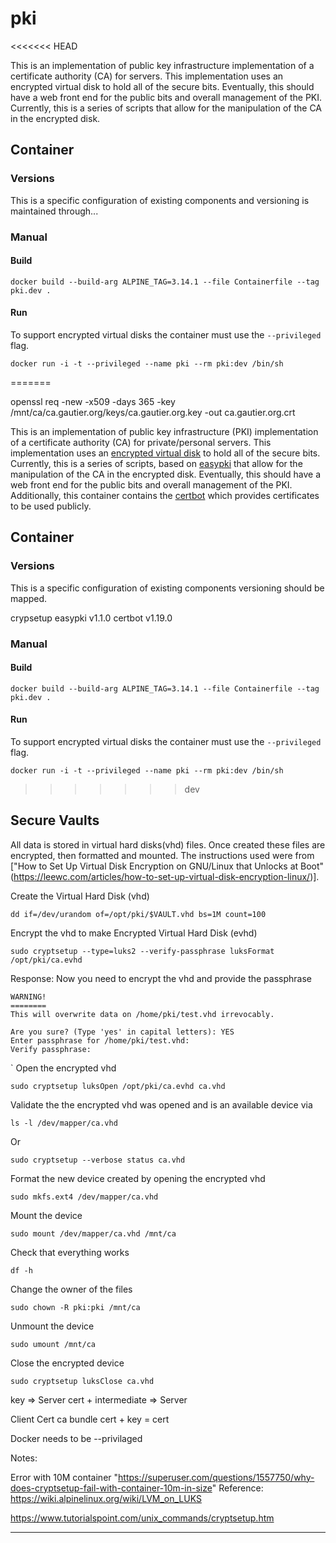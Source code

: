 # pki
<<<<<<< HEAD

This is an implementation of public key infrastructure implementation of a certificate authority (CA) for servers. This implementation uses an encrypted virtual disk to hold all of the secure bits.  Eventually, this should have a web front end for the public bits and overall management of the PKI. Currently, this is a series of scripts that allow for the manipulation of the CA in the encrypted disk.

## Container

### Versions

This is a specific configuration of existing components and versioning is maintained through...

### Manual

#### Build
```
docker build --build-arg ALPINE_TAG=3.14.1 --file Containerfile --tag pki.dev .
```

#### Run

To support encrypted virtual disks the container must use the `--privileged` flag.

```
docker run -i -t --privileged --name pki --rm pki:dev /bin/sh
```
=======


openssl req -new -x509 -days 365 -key /mnt/ca/ca.gautier.org/keys/ca.gautier.org.key -out ca.gautier.org.crt 

This is an implementation of public key infrastructure (PKI) implementation of a certificate authority (CA) for private/personal servers. This implementation uses an [encrypted virtual disk](https://gitlab.com/cryptsetup/cryptsetup) to hold all of the secure bits. Currently, this is a series of scripts, based on [easypki](https://github.com/google/easypki) that allow for the manipulation of the CA in the encrypted disk. Eventually, this should have a web front end for the public bits and overall management of the PKI. Additionally, this container contains the [certbot](https://certbot.eff.org) which provides certificates to be used publicly.

## Container

### Versions

This is a specific configuration of existing components versioning should be mapped.

crypsetup 
easypki v1.1.0
certbot v1.19.0


### Manual

#### Build
```
docker build --build-arg ALPINE_TAG=3.14.1 --file Containerfile --tag pki.dev .
```

#### Run

To support encrypted virtual disks the container must use the `--privileged` flag.

```
docker run -i -t --privileged --name pki --rm pki:dev /bin/sh
```


>>>>>>> dev

## Secure Vaults

All data is stored in virtual hard disks(vhd) files.  Once created these files are encrypted, then formatted and mounted. The instructions used 
were from ["How to Set Up Virtual Disk Encryption on GNU/Linux that Unlocks at Boot"(https://leewc.com/articles/how-to-set-up-virtual-disk-encryption-linux/)].

Create the Virtual Hard Disk (vhd)
```
dd if=/dev/urandom of=/opt/pki/$VAULT.vhd bs=1M count=100    
```

Encrypt the vhd to make Encrypted Virtual Hard Disk (evhd)
```
sudo cryptsetup --type=luks2 --verify-passphrase luksFormat /opt/pki/ca.evhd
```
Response: Now you need to encrypt the vhd and provide the passphrase
```
WARNING!
========
This will overwrite data on /home/pki/test.vhd irrevocably.

Are you sure? (Type 'yes' in capital letters): YES
Enter passphrase for /home/pki/test.vhd: 
Verify passphrase: 
```

`
Open the encrypted vhd
```
sudo cryptsetup luksOpen /opt/pki/ca.evhd ca.vhd
```

Validate the the encrypted vhd was opened and is an available device via
```
ls -l /dev/mapper/ca.vhd
```

Or

```
sudo cryptsetup --verbose status ca.vhd
```

Format the new device created by opening the encrypted vhd
```
sudo mkfs.ext4 /dev/mapper/ca.vhd
```

Mount the device
```
sudo mount /dev/mapper/ca.vhd /mnt/ca
```

Check that everything works
```
df -h
```

Change the owner of the files
```
sudo chown -R pki:pki /mnt/ca
```

Unmount the device
```
sudo umount /mnt/ca
```

Close the encrypted device
```
sudo cryptsetup luksClose ca.vhd
```


 
key => Server
cert + intermediate => Server

Client Cert
ca bundle
cert + key = cert


Docker needs to be --privilaged

Notes: 

Error with 10M container "https://superuser.com/questions/1557750/why-does-cryptsetup-fail-with-container-10m-in-size"
Reference: https://wiki.alpinelinux.org/wiki/LVM_on_LUKS

https://www.tutorialspoint.com/unix_commands/cryptsetup.htm


- - - - - - - - - -


